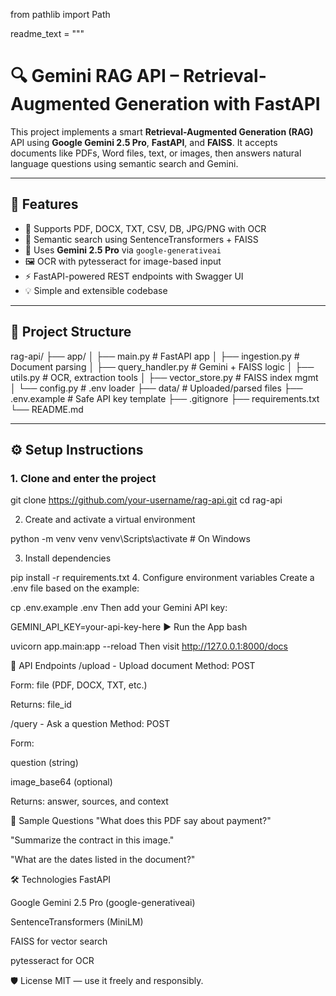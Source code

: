 from pathlib import Path

readme_text = """
# 🔍 Gemini RAG API – Retrieval-Augmented Generation with FastAPI

This project implements a smart **Retrieval-Augmented Generation (RAG)** API using **Google Gemini 2.5 Pro**, **FastAPI**, and **FAISS**. It accepts documents like PDFs, Word files, text, or images, then answers natural language questions using semantic search and Gemini.

---

## 🚀 Features

- 📄 Supports PDF, DOCX, TXT, CSV, DB, JPG/PNG with OCR
- 🔎 Semantic search using SentenceTransformers + FAISS
- 🧠 Uses **Gemini 2.5 Pro** via `google-generativeai`
- 🖼️ OCR with pytesseract for image-based input
- ⚡ FastAPI-powered REST endpoints with Swagger UI
- 💡 Simple and extensible codebase

---

## 📁 Project Structure

rag-api/
├── app/
│ ├── main.py # FastAPI app
│ ├── ingestion.py # Document parsing
│ ├── query_handler.py # Gemini + FAISS logic
│ ├── utils.py # OCR, extraction tools
│ ├── vector_store.py # FAISS index mgmt
│ └── config.py # .env loader
├── data/ # Uploaded/parsed files
├── .env.example # Safe API key template
├── .gitignore
├── requirements.txt
└── README.md


---

## ⚙️ Setup Instructions

### 1. Clone and enter the project


git clone https://github.com/your-username/rag-api.git
cd rag-api

2. Create and activate a virtual environment



python -m venv venv
venv\\Scripts\\activate   # On Windows

3. Install dependencies

pip install -r requirements.txt
4. Configure environment variables
Create a .env file based on the example:



cp .env.example .env
Then add your Gemini API key:



GEMINI_API_KEY=your-api-key-here
▶️ Run the App
bash


uvicorn app.main:app --reload
Then visit http://127.0.0.1:8000/docs

📮 API Endpoints
/upload - Upload document
Method: POST

Form: file (PDF, DOCX, TXT, etc.)

Returns: file_id

/query - Ask a question
Method: POST

Form:

question (string)

image_base64 (optional)

Returns: answer, sources, and context

🧪 Sample Questions
"What does this PDF say about payment?"

"Summarize the contract in this image."

"What are the dates listed in the document?"

🛠 Technologies
FastAPI

Google Gemini 2.5 Pro (google-generativeai)

SentenceTransformers (MiniLM)

FAISS for vector search

pytesseract for OCR

🛡️ License
MIT — use it freely and responsibly.
